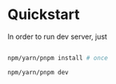 # Quickstart

In order to run dev server, just

```bash

npm/yarn/pnpm install # once

npm/yarn/pnpm dev
```
